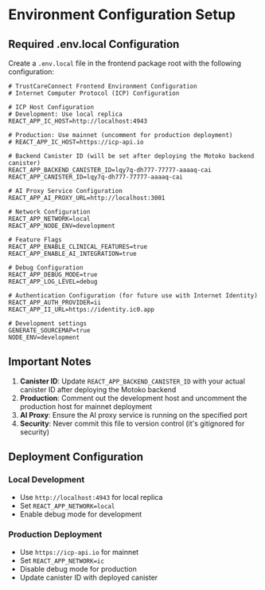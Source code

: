 # Environment Configuration Setup

## Required .env.local Configuration

Create a `.env.local` file in the frontend package root with the following configuration:

```env
# TrustCareConnect Frontend Environment Configuration
# Internet Computer Protocol (ICP) Configuration

# ICP Host Configuration
# Development: Use local replica
REACT_APP_IC_HOST=http://localhost:4943

# Production: Use mainnet (uncomment for production deployment)
# REACT_APP_IC_HOST=https://icp-api.io

# Backend Canister ID (will be set after deploying the Motoko backend canister)
REACT_APP_BACKEND_CANISTER_ID=lqy7q-dh777-77777-aaaaq-cai
REACT_APP_CANISTER_ID=lqy7q-dh777-77777-aaaaq-cai

# AI Proxy Service Configuration
REACT_APP_AI_PROXY_URL=http://localhost:3001

# Network Configuration
REACT_APP_NETWORK=local
REACT_APP_NODE_ENV=development

# Feature Flags
REACT_APP_ENABLE_CLINICAL_FEATURES=true
REACT_APP_ENABLE_AI_INTEGRATION=true

# Debug Configuration
REACT_APP_DEBUG_MODE=true
REACT_APP_LOG_LEVEL=debug

# Authentication Configuration (for future use with Internet Identity)
REACT_APP_AUTH_PROVIDER=ii
REACT_APP_II_URL=https://identity.ic0.app

# Development settings
GENERATE_SOURCEMAP=true
NODE_ENV=development
```

## Important Notes

1. **Canister ID**: Update `REACT_APP_BACKEND_CANISTER_ID` with your actual canister ID after deploying the Motoko backend
2. **Production**: Comment out the development host and uncomment the production host for mainnet deployment
3. **AI Proxy**: Ensure the AI proxy service is running on the specified port
4. **Security**: Never commit this file to version control (it's gitignored for security)

## Deployment Configuration

### Local Development
- Use `http://localhost:4943` for local replica
- Set `REACT_APP_NETWORK=local`
- Enable debug mode for development

### Production Deployment  
- Use `https://icp-api.io` for mainnet
- Set `REACT_APP_NETWORK=ic`
- Disable debug mode for production
- Update canister ID with deployed canister